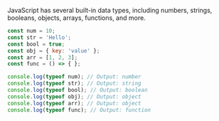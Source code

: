 JavaScript has several built-in data types, including numbers, strings, booleans, objects, arrays, functions, and more.

```js
const num = 10;
const str = 'Hello';
const bool = true;
const obj = { key: 'value' };
const arr = [1, 2, 3];
const func = () => { };

console.log(typeof num); // Output: number
console.log(typeof str); // Output: string
console.log(typeof bool); // Output: boolean
console.log(typeof obj); // Output: object
console.log(typeof arr); // Output: object
console.log(typeof func); // Output: function

```